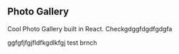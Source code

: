 ## Photo Gallery
Cool Photo Gallery built in React.
Checkgdggfdgdfgdgfa

ggfgfjfgjfldfkgdlkfgj test brnch